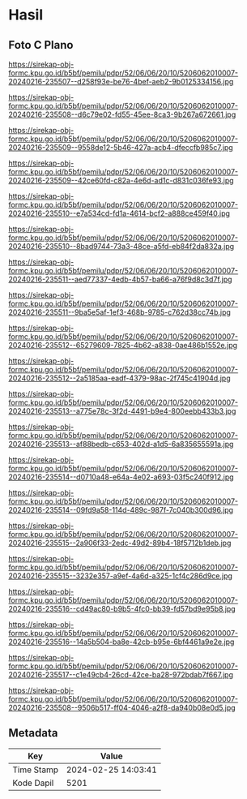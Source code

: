 # Hasil

## Foto C Plano

https://sirekap-obj-formc.kpu.go.id/b5bf/pemilu/pdpr/52/06/06/20/10/5206062010007-20240216-235507--d258f93e-be76-4bef-aeb2-9b0125334156.jpg

https://sirekap-obj-formc.kpu.go.id/b5bf/pemilu/pdpr/52/06/06/20/10/5206062010007-20240216-235508--d6c79e02-fd55-45ee-8ca3-9b267a672661.jpg

https://sirekap-obj-formc.kpu.go.id/b5bf/pemilu/pdpr/52/06/06/20/10/5206062010007-20240216-235509--9558de12-5b46-427a-acb4-dfeccfb985c7.jpg

https://sirekap-obj-formc.kpu.go.id/b5bf/pemilu/pdpr/52/06/06/20/10/5206062010007-20240216-235509--42ce60fd-c82a-4e6d-ad1c-d831c036fe93.jpg

https://sirekap-obj-formc.kpu.go.id/b5bf/pemilu/pdpr/52/06/06/20/10/5206062010007-20240216-235510--e7a534cd-fd1a-4614-bcf2-a888ce459f40.jpg

https://sirekap-obj-formc.kpu.go.id/b5bf/pemilu/pdpr/52/06/06/20/10/5206062010007-20240216-235510--8bad9744-73a3-48ce-a5fd-eb84f2da832a.jpg

https://sirekap-obj-formc.kpu.go.id/b5bf/pemilu/pdpr/52/06/06/20/10/5206062010007-20240216-235511--aed77337-4edb-4b57-ba66-a76f9d8c3d7f.jpg

https://sirekap-obj-formc.kpu.go.id/b5bf/pemilu/pdpr/52/06/06/20/10/5206062010007-20240216-235511--9ba5e5af-1ef3-468b-9785-c762d38cc74b.jpg

https://sirekap-obj-formc.kpu.go.id/b5bf/pemilu/pdpr/52/06/06/20/10/5206062010007-20240216-235512--65279609-7825-4b62-a838-0ae486b1552e.jpg

https://sirekap-obj-formc.kpu.go.id/b5bf/pemilu/pdpr/52/06/06/20/10/5206062010007-20240216-235512--2a5185aa-eadf-4379-98ac-2f745c41904d.jpg

https://sirekap-obj-formc.kpu.go.id/b5bf/pemilu/pdpr/52/06/06/20/10/5206062010007-20240216-235513--a775e78c-3f2d-4491-b9e4-800eebb433b3.jpg

https://sirekap-obj-formc.kpu.go.id/b5bf/pemilu/pdpr/52/06/06/20/10/5206062010007-20240216-235513--af88bedb-c653-402d-a1d5-6a835655591a.jpg

https://sirekap-obj-formc.kpu.go.id/b5bf/pemilu/pdpr/52/06/06/20/10/5206062010007-20240216-235514--d0710a48-e64a-4e02-a693-03f5c240f912.jpg

https://sirekap-obj-formc.kpu.go.id/b5bf/pemilu/pdpr/52/06/06/20/10/5206062010007-20240216-235514--09fd9a58-114d-489c-987f-7c040b300d96.jpg

https://sirekap-obj-formc.kpu.go.id/b5bf/pemilu/pdpr/52/06/06/20/10/5206062010007-20240216-235515--2a906f33-2edc-49d2-89b4-18f5712b1deb.jpg

https://sirekap-obj-formc.kpu.go.id/b5bf/pemilu/pdpr/52/06/06/20/10/5206062010007-20240216-235515--3232e357-a9ef-4a6d-a325-1cf4c286d9ce.jpg

https://sirekap-obj-formc.kpu.go.id/b5bf/pemilu/pdpr/52/06/06/20/10/5206062010007-20240216-235516--cd49ac80-b9b5-4fc0-bb39-fd57bd9e95b8.jpg

https://sirekap-obj-formc.kpu.go.id/b5bf/pemilu/pdpr/52/06/06/20/10/5206062010007-20240216-235516--14a5b504-ba8e-42cb-b95e-6bf4461a9e2e.jpg

https://sirekap-obj-formc.kpu.go.id/b5bf/pemilu/pdpr/52/06/06/20/10/5206062010007-20240216-235517--c1e49cb4-26cd-42ce-ba28-972bdab7f667.jpg

https://sirekap-obj-formc.kpu.go.id/b5bf/pemilu/pdpr/52/06/06/20/10/5206062010007-20240216-235508--9506b517-ff04-4046-a2f8-da940b08e0d5.jpg


## Metadata

| Key        | Value               |
| ---------- | ------------------- |
| Time Stamp | 2024-02-25 14:03:41 |
| Kode Dapil | 5201                |



